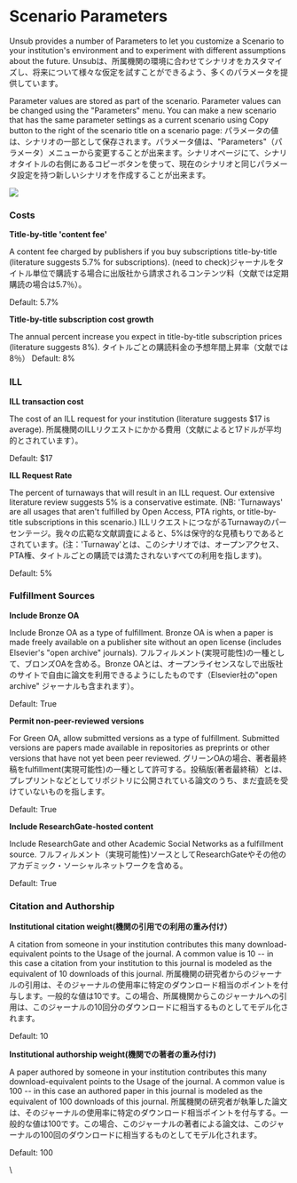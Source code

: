 # Scenario Parameters

Unsub provides a number of Parameters to let you customize a Scenario to your institution's environment and to experiment with different assumptions about the future.
Unsubは、所属機関の環境に合わせてシナリオをカスタマイズし、将来について様々な仮定を試すことができるよう、多くのパラメータを提供しています。

Parameter values are stored as part of the scenario. Parameter values can be changed using the "Parameters" menu. You can make a new scenario that has the same parameter settings as a current scenario using Copy button to the right of the scenario title on a scenario page:
パラメータの値は、シナリオの一部として保存されます。パラメータ値は、"Parameters"（パラメータ）メニューから変更することが出来ます。シナリオページにて、シナリオタイトルの右側にあるコピーボタンを使って、現在のシナリオと同じパラメータ設定を持つ新しいシナリオを作成することが出来ます。

![](../../.gitbook/assets/first-scenario.png)

### &#x20;<a href="#h_68ea9b794f" id="h_68ea9b794f"></a>

### Costs <a href="#h_68ea9b794f" id="h_68ea9b794f"></a>

**Title-by-title 'content fee'**

A content fee charged by publishers if you buy subscriptions title-by-title (literature suggests 5.7% for subscriptions).
(need to check)ジャーナルをタイトル単位で購読する場合に出版社から請求されるコンテンツ料（文献では定期購読の場合は5.7％）。

Default: 5.7%

**Title-by-title subscription cost growth**

The annual percent increase you expect in title-by-title subscription prices (literature suggests 8%).
タイトルごとの購読料金の予想年間上昇率（文献では8％）
Default: 8%

### &#x20;<a href="#h_bb1971fa6a" id="h_bb1971fa6a"></a>

### ILL <a href="#h_bb1971fa6a" id="h_bb1971fa6a"></a>

**ILL transaction cost**

The cost of an ILL request for your institution (literature suggests $17 is average).
所属機関のILLリクエストにかかる費用（文献によると17ドルが平均的とされています）。

Default: $17

**ILL Request Rate**

The percent of turnaways that will result in an ILL request. Our extensive literature review suggests 5% is a conservative estimate. (NB: 'Turnaways' are all usages that aren't fulfilled by Open Access, PTA rights, or title-by-title subscriptions in this scenario.)
ILLリクエストにつながるTurnawayのパーセンテージ。我々の広範な文献調査によると、5%は保守的な見積もりであるとされています。(注：'Turnaway'とは、このシナリオでは、オープンアクセス、PTA権、タイトルごとの購読では満たされないすべての利用を指します)。

Default: 5%

### &#x20;<a href="#h_d192405b0b" id="h_d192405b0b"></a>

### Fulfillment Sources <a href="#h_d192405b0b" id="h_d192405b0b"></a>

**Include Bronze OA**

Include Bronze OA as a type of fulfillment. Bronze OA is when a paper is made freely available on a publisher site without an open license (includes Elsevier's "open archive" journals).
フルフィルメント(実現可能性)の一種として、ブロンズOAを含める。Bronze OAとは、オープンライセンスなしで出版社のサイトで自由に論文を利用できるようにしたものです（Elsevier社の"open archive" ジャーナルも含まれます）。

Default: True

**Permit non-peer-reviewed versions**

For Green OA, allow submitted versions as a type of fulfillment. Submitted versions are papers made available in repositories as preprints or other versions that have not yet been peer reviewed.
グリーンOAの場合、著者最終稿をfulfillment(実現可能性)の一種として許可する。投稿版(著者最終稿）とは、プレプリントなどとしてリポジトリに公開されている論文のうち、まだ査読を受けていないものを指します。

Default: True

**Include ResearchGate-hosted content**

Include ResearchGate and other Academic Social Networks as a fulfillment source.
フルフィルメント（実現可能性)ソースとしてResearchGateやその他のアカデミック・ソーシャルネットワークを含める。

Default: True

### &#x20;Citation and Authorship

**Institutional citation weight(機関の引用での利用の重み付け）**

A citation from someone in your institution contributes this many download-equivalent points to the Usage of the journal. A common value is 10 -- in this case a citation from your institution to this journal is modeled as the equivalent of 10 downloads of this journal.
所属機関の研究者からのジャーナルの引用は、そのジャーナルの使用率に特定のダウンロード相当のポイントを付与します。一般的な値は10です。この場合、所属機関からこのジャーナルへの引用は、このジャーナルの10回分のダウンロードに相当するものとしてモデル化されます。

Default: 10

**Institutional authorship weight(機関での著者の重み付け)**

A paper authored by someone in your institution contributes this many download-equivalent points to the Usage of the journal. A common value is 100 -- in this case an authored paper in this journal is modeled as the equivalent of 100 downloads of this journal.
所属機関の研究者が執筆した論文は、そのジャーナルの使用率に特定のダウンロード相当ポイントを付与する。一般的な値は100です。この場合、このジャーナルの著者による論文は、このジャーナルの100回のダウンロードに相当するものとしてモデル化されます。

Default: 100

\
